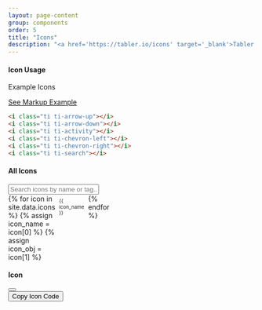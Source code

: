 ```yaml
---
layout: page-content
group: components
order: 5
title: "Icons"
description: "<a href='https://tabler.io/icons' target='_blank'>Tabler icons</a> comes fully bundled for a large selection of over 5,900 icons for UI elements that need a little extra spark."
---
```

<div class="card mb-5">
    <div class="card-header">
        <div>
            <h4 class="card-header-title">Icon Usage</h4>
        </div>
    </div>
    <div class="card-body">
        <p>Example Icons</p>
            <i class="ti ti-arrow-up"></i>
            <i class="ti ti-arrow-down"></i>
            <i class="ti ti-activity"></i>
            <i class="ti ti-chevron-left"></i>
            <i class="ti ti-chevron-right"></i>
            <i class="ti ti-search"></i>
    </div>
<div class="card-footer">
    <a class="btn btn-white btn-sm" data-bs-toggle="collapse" href="#dismissableBadges" role="button" aria-expanded="false" aria-controls="dismissableBadges">
    See Markup Example
    </a>
    <div id="dismissableBadges" class="collapse" markdown="1">

```html
<i class="ti ti-arrow-up"></i>
<i class="ti ti-arrow-down"></i>
<i class="ti ti-activity"></i>
<i class="ti ti-chevron-left"></i>
<i class="ti ti-chevron-right"></i>
<i class="ti ti-search"></i>
```

</div>
</div>
</div>
<style>
#iconsCard .icons-grid {
  display: grid;
  grid-template-columns: repeat(9, 1fr);
  gap: 0.5rem;
}
#iconsCard .ti {
    font-size: 2.75rem;
    color: var(--bs-gray-dark)
}
#iconsCard .item .name {
    font-size: 10px;
}
#iconsCard .icon-square {
aspect-ratio: 1 / 1;
  width: 100%;
  min-width: 0;
  background: transparent;
  padding: 0;
  display: flex;
  flex-direction: column;
  align-items: center;
  justify-content: center;
}
.icons-grid {
  display: grid;
  grid-template-columns: repeat(9, 1fr);
  gap: 0.5rem;
}  
.icon-click {
  cursor: pointer;
  transition: box-shadow 0.2s;
}
.icon-click:hover .icon-square {
  box-shadow: 0 0 0 2px var(--bs-blue);
  background: rgba(13,110,253,0.05);
}
@media (max-width: 576px) {
  #iconsCard .icons-grid,
  .icons-grid {
    grid-template-columns: repeat(3, 1fr);
  }
}
</style>
<div class="card mb-5">
    <div class="card-header">
        <div>
            <h4 class="card-header-title">All Icons</h4>
        </div>
    </div>
    <div class="card-body" id="iconsCard">
        <input class="search form-control mb-3" placeholder="Search icons by name or tag..." />
        <div class="icons-grid list">
            {% for icon in site.data.icons %}
                {% assign icon_name = icon[0] %}
                {% assign icon_obj = icon[1] %}
                <div class="item icon-click" data-icon="{{ icon_name }}" data-tags="{{ icon_obj.tags | default: '' | join: ' ' }}">
                    <div class="icon-square border rounded d-flex flex-column align-items-center justify-content-center">
                        <span class="ti ti-{{ icon_name }}"></span>
                        <span class="d-none name">{{ icon_name }}</span>
                    </div>
                </div>
            {% endfor %}
        </div>
        <div class="row align-items-center mt-5">
            <div class="col">
                <ul class="pagination justify-content-end mb-0"></ul>
            </div>
        </div>
    </div>
</div>
<!-- Bootstrap Modal -->
<div class="modal fade" id="iconModal" tabindex="-1" aria-labelledby="iconModalLabel" aria-hidden="true">
  <div class="modal-dialog modal-dialog-centered">
    <div class="modal-content">
      <div class="modal-header">
        <h4 class="modal-title">Icon</h4>
        <button type="button" class="btn-close" data-bs-dismiss="modal" aria-label="Close"></button>
      </div>
      <div class="modal-body d-flex flex-column align-items-center">
        <div id="iconModalPreview" class="" style="font-size:6rem;"></div>
        <div id="iconModalLabel" class="badge bg-secondary-light mb-3"></div>
        <div id="iconModalMeta" class="mb-3"></div>
      </div>
      <div class="modal-footer d-block">
        <button id="iconModalCopy" class="btn btn-white btn-sm w-100">Copy Icon Code</button>
      </div>
    </div>
  </div>
</div>
<script src="https://cdnjs.cloudflare.com/ajax/libs/list.js/2.3.1/list.min.js"></script>
<script>
//custom JS for icon docs search    
  const cardContainer = document.getElementById('iconsCard');
  const options = {
    listClass: 'list',
    valueNames: [
        'name',
        { name: 'tags', attr: 'data-tags' }
    ],
    page: 99,
    pagination: true
  };
  const iconList = new List(cardContainer, options);
  function updatePagination() {
    const paginationContainer = cardContainer.querySelector('.pagination');
    if (!paginationContainer) return;
    const paginationItems = paginationContainer.querySelectorAll('li');
    paginationItems.forEach((li) => {
      li.classList.add('page-item');
      const a = li.querySelector('a');
      if (a) {
        a.classList.add('page-link');
        a.style.cursor = 'pointer';
      }
      if (li.classList.contains('active')) {
        li.classList.add('active');
      }
    });
  }
  updatePagination();
  iconList.on('updated', updatePagination);
  const paginationContainer = cardContainer.querySelector('.pagination');
  if (paginationContainer) {
    const observer = new MutationObserver(updatePagination);
    observer.observe(paginationContainer, { childList: true, subtree: true });
  }
  let iconModalInstance = null;
  function bindIconClicks() {
    const iconModalLabel = document.getElementById('iconModalLabel');
    const iconModalPreview = document.getElementById('iconModalPreview');
    const iconModalMeta = document.getElementById('iconModalMeta');
    const iconModalCopy = document.getElementById('iconModalCopy');
    document.querySelectorAll('.icon-click').forEach(el => {
      el.onclick = null;
      el.addEventListener('click', function () {
        const iconName = this.getAttribute('data-icon');
        iconModalLabel.textContent = iconName;
        iconModalPreview.innerHTML = `<span class="ti ti-${iconName}" style="font-size:6rem;"></span>`;
        iconModalMeta.innerHTML = `<code>&lt;i class="ti ti-${iconName}"&gt;&lt;/i&gt;</code>`;
        iconModalCopy.onclick = function() {
          navigator.clipboard.writeText(`<i class="ti ti-${iconName}"></i>`);
          iconModalCopy.textContent = "Copied!";
          setTimeout(() => iconModalCopy.textContent = "Copy Icon", 1200);
        };
        // Only create the modal instance once
        if (!iconModalInstance) {
          iconModalInstance = new bootstrap.Modal(document.getElementById('iconModal'));
        }
        iconModalInstance.show();
      });
    });
  }
  // Initial bind
  document.addEventListener('DOMContentLoaded', function () {
    bindIconClicks();
  });

  // Always remove modal-backdrop on modal close
  document.getElementById('iconModal').addEventListener('hidden.bs.modal', function () {
    document.querySelectorAll('.modal-backdrop').forEach(el => el.remove());
  });

  // Re-bind after every List.js update (pagination, search, etc)
  iconList.on('updated', bindIconClicks);
</script>



